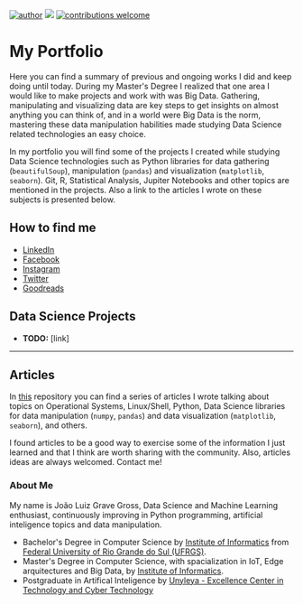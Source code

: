 [![author](https://img.shields.io/badge/jlggross-linkedin-blue.svg)](https://www.linkedin.com/in/jlggross/) [![](https://img.shields.io/badge/python-3.7%2B-brightgreen.svg)](https://www.python.org/downloads/) [![contributions welcome](https://img.shields.io/badge/contributions-welcome-yellow.svg)](https://github.com/jlggross/)

# My Portfolio

Here you can find a summary of previous and ongoing works I did and keep doing until today. During my Master's Degree I realized that one area I would like to make projects and work with was Big Data. Gathering, manipulating and visualizing data are key steps to get insights on almost anything you can think of, and in a world were Big Data is the norm, mastering these data manipulation habilities made studying Data Science related technologies an easy choice. 

In my portfolio you will find some of the projects I created while studying Data Science technologies such as Python libraries for data gathering (```beautifulSoup```), manipulation (```pandas```) and visualization (```matplotlib```, ```seaborn```). Git, R, Statistical Analysis, Jupiter Notebooks and other topics are mentioned in the projects. Also a link to the articles I wrote on these subjects is presented below.

## How to find me
* [LinkedIn](https://www.linkedin.com/in/jlggross/)
* [Facebook](https://www.facebook.com/jlggross10)
* [Instagram](https://www.instagram.com/jlggross/)
* [Twitter](https://twitter.com/jlggross)
* [Goodreads](https://www.goodreads.com/user/show/33752957-jo-o-gross)

## Data Science Projects

* **TODO:** [link]

---

## Articles
In [this](https://github.com/jlggross/articles) repository you can find a series of articles I wrote talking about topics on Operational Systems, Linux/Shell, Python, Data Science libraries for data manipulation (```numpy```, ```pandas```) and data visualization (```matplotlib```, ```seaborn```), and others.

I found articles to be a good way to exercise some of the information I just learned and that I think are worth sharing with the community. Also, articles ideas are always welcomed. Contact me!

### About Me

My name is João Luiz Grave Gross, Data Science and Machine Learning enthusiast, continuously improving in Python programming, artificial inteligence topics and data manipulation. 

* Bachelor's Degree in Computer Science by [Institute of Informatics](https://www.inf.ufrgs.br/site/) from [Federal University of Rio Grande do Sul (UFRGS)](http://www.ufrgs.br/ufrgs/inicial).
* Master's Degree in Computer Science, with spacialization in IoT, Edge arquitectures and Big Data, by [Institute of Informatics](https://www.inf.ufrgs.br/site/).
* Postgraduate in Artifical Inteligence by [Unyleya - Excellence Center in Technology and Cyber Technology](https://cetec.unyleya.edu.br/)
